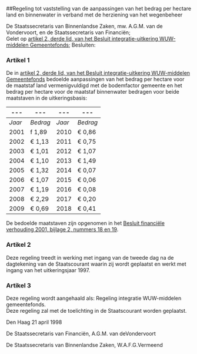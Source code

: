 <meta http-equiv='Content-Type' content='text/html; charset=utf-8' />

##Regeling tot vaststelling van de aanpassingen van het bedrag per hectare land en binnenwater in verband met de herziening van het wegenbeheer

De Staatssecretaris van Binnenlandse Zaken, mw. A.G.M. van de Vondervoort, en de Staatssecretaris van Financiën;  
Gelet op [artikel 2, derde lid, van het Besluit integratie-uitkering WUW-middelen Gemeentefonds](../../../../../../AMvB/besluit/integratie-uitkering/wuw-middelen/gemeentefonds/BWBR0006567/README.md);
Besluiten:    

### Artikel  1  

De in [artikel 2, derde lid, van het Besluit integratie-uitkering WUW-middelen Gemeentefonds](../../../../../../AMvB/besluit/integratie-uitkering/wuw-middelen/gemeentefonds/BWBR0006567/README.md) bedoelde aanpassingen van het bedrag per hectare voor de maatstaf land vermenigvuldigd met de bodemfactor gemeente en het bedrag per hectare voor de maatstaf binnenwater bedragen voor beide maatstaven in de uitkeringsbasis:  

| --- | --- | --- | --- |
|---|---|---|---|
|  *Jaar*   |  *Bedrag*   |  *Jaar*   |  *Bedrag*   |
| 2001  | f 1,89  | 2010  | € 0,86  |
| 2002  | € 1,13  | 2011  | € 0,75  |
| 2003  | € 1,01  | 2012  | € 1,07  |
| 2004  | € 1,10  | 2013  | € 1,49  |
| 2005  | € 1,32  | 2014  | € 0,07  |
| 2006  | € 1,07  | 2015  | € 0,06  |
| 2007  | € 1,19  | 2016  | € 0,08  |
| 2008  | € 2,29  | 2017  | € 0,20  |
| 2009  | € 0,69  | 2018  | € 0,41  |

De bedoelde maatstaven zijn opgenomen in het [Besluit financiële verhouding 2001, bijlage 2, nummers 18 en 19](../../../../../../AMvB/besluit/financiële/verhouding/2001/BWBR0012216/README.md).  

### Artikel  2  

Deze regeling treedt in werking met ingang van de tweede dag na de dagtekening van de Staatscourant waarin zij wordt geplaatst en werkt met ingang van het uitkeringsjaar 1997.  

### Artikel  3  

Deze regeling wordt aangehaald als: Regeling integratie WUW-middelen gemeentefonds.  
Deze regeling zal met de toelichting in de Staatscourant worden geplaatst.   

Den Haag 
21 april 1998    

De 
Staatssecretaris van Financiën, 
A.G.M. van deVondervoort 

De 
Staatssecretaris van Binnenlandse Zaken, 
W.A.F.G.Vermeend    
